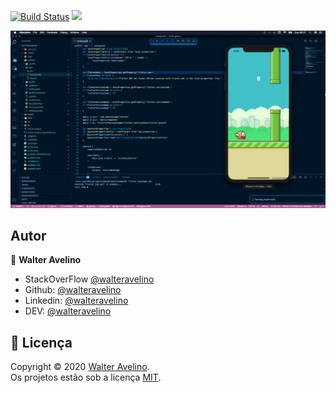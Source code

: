 [![Build Status](https://travis-ci.com/walteravelino/Projetos.svg?branch=master)](https://travis-ci.com/walteravelino/Projetos)
<img src = "https://img.shields.io/github/languages/top/walteravelino/SwiftFlappyBird">

<img src = "https://github.com/walteravelino/Posts/blob/master/images/mapp3.png">


## Autor

👤 **Walter Avelino**

- StackOverFlow [@walteravelino](https://stackoverflow.com/users/13001807/walter-avelino)
- Github: [@walteravelino](https://github.com/walteravelino)
- Linkedin: [@walteravelino](https://linkedin.com/in/walter-avelino-434197105)
- DEV: [@walteravelino](https://dev.to/walteravelino)


## 📝 Licença

Copyright © 2020 [Walter Avelino](https://github.com/walteravelino).<br />
Os projetos estão sob a licença [MIT](https://github.com/walteravelino/Projetos/blob/master/LICENSE).
